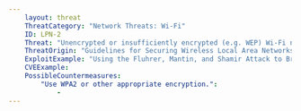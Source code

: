 ```yaml
---
    layout: threat
    ThreatCategory: "Network Threats: Wi-Fi"
    ID: LPN-2
    Threat: "Unencrypted or insufficiently encrypted (e.g. WEP) Wi-Fi network"
    ThreatOrigin: "Guidelines for Securing Wireless Local Area Networks (WLANs) (SP 800-163) [^16]"
    ExploitExample: "Using the Fluhrer, Mantin, and Shamir Attack to Break WEP [^19]"
    CVEExample:
    PossibleCountermeasures:
        "Use WPA2 or other appropriate encryption.":
            - 
---
```


